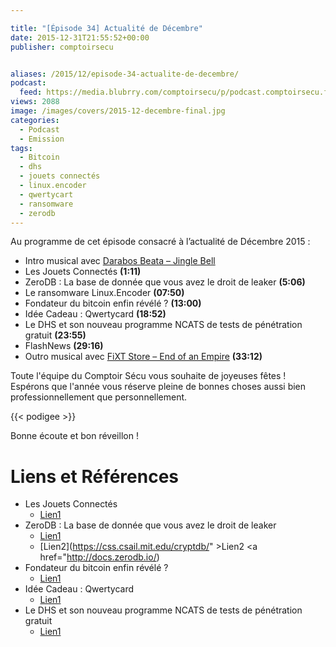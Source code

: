 ```yaml
---

title: "[Épisode 34] Actualité de Décembre"
date: 2015-12-31T21:55:52+00:00
publisher: comptoirsecu


aliases: /2015/12/episode-34-actualite-de-decembre/
podcast:
  feed: https://media.blubrry.com/comptoirsecu/p/podcast.comptoirsecu.fr/CSEC.EP34.2015-12-29.ACTU_DECEMBRE.mp3
views: 2088
image: /images/covers/2015-12-decembre-final.jpg
categories:
  - Podcast
  - Emission
tags:
  - Bitcoin
  - dhs
  - jouets connectés
  - linux.encoder
  - qwertycart
  - ransomware
  - zerodb
---
```

Au programme de cet épisode consacré à l’actualité de Décembre 2015 :

  * Intro musical avec [Darabos Beata – Jingle Bell](https://soundcloud.com/darabos-beata/10-jingle-bell)
  * Les Jouets Connectés **(1:11)**
  * ZeroDB : La base de donnée que vous avez le droit de leaker **(5:06)**
  * Le ransomware Linux.Encoder **(07:50)**
  * Fondateur du bitcoin enfin révélé ? **(13:00)**
  * Idée Cadeau : Qwertycard **(18:52)**
  * Le DHS et son nouveau programme NCATS de tests de pénétration gratuit **(23:55)**
  * FlashNews **(29:16)**
  * Outro musical avec [FiXT Store – End of an Empire](http://fixtstore.com/collections/end-of-an-empire) **(33:12)**

Toute l'équipe du Comptoir Sécu vous souhaite de joyeuses fêtes ! Espérons que l'année vous réserve pleine de bonnes choses aussi bien professionnellement que personnellement.

{{< podigee >}}

Bonne écoute et bon réveillon !


# Liens et Références

- Les Jouets Connectés
  - [Lien1](http://www.silicon.fr/vtech-et-hello-barbie-jouets-connectes-enfants-en-danger-133415.html)
- ZeroDB : La base de donnée que vous avez le droit de leaker
  - [Lien1](http://blog.zerodb.io/hello-world-zerodb-here/)
  - [Lien2](https://css.csail.mit.edu/cryptdb/" >Lien2</a> <a href="http://docs.zerodb.io/)
- Fondateur du bitcoin enfin révélé ?
  - [Lien1](http://www.lemonde.fr/pixels/article/2015/12/09/le-fondateur-du-bitcoin-enfin-demasque_4827912_4408996.html)
- Idée Cadeau : Qwertycard
  - [Lien1](http://techcrunch.com/2015/12/07/qwertycards-is-a-wallet-sized-card-that-generate-secure-passwords/)
- Le DHS et son nouveau programme NCATS de tests de pénétration gratuit
  - [Lien1](http://krebsonsecurity.com/2015/12/dhs-giving-firms-free-penetration-tests/)
